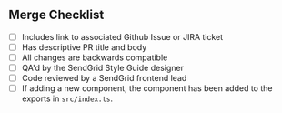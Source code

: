 ## Merge Checklist
<!-- Delete all that do not apply -->
- [ ] Includes link to associated Github Issue or JIRA ticket
- [ ] Has descriptive PR title and body
- [ ] All changes are backwards compatible
- [ ] QA'd by the SendGrid Style Guide designer
- [ ] Code reviewed by a SendGrid frontend lead
- [ ] If adding a new component, the component has been added to the exports in `src/index.ts`.
